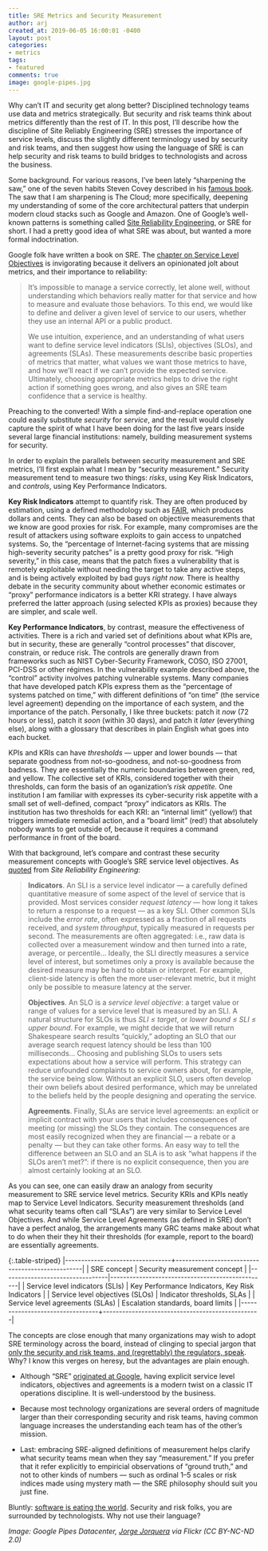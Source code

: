 ```yaml
---
title: SRE Metrics and Security Measurement
author: arj
created_at: 2019-06-05 16:00:01 -0400
layout: post
categories: 
- metrics
tags:
- featured
comments: true
image: google-pipes.jpg
---
```

Why can&rsquo;t IT and security get along better? Disciplined technology teams use data and metrics strategically. But security and risk teams think about metrics differently than the rest of IT. In this post, I&rsquo;ll describe how the discipline of Site Reliably Engineering (SRE) stresses the importance of service levels, discuss the slightly different terminology used by security and risk teams, and then suggest how using the language of SRE is can help security and risk teams to build bridges to technologists and across the business.

Some background. For various reasons, I&rsquo;ve been lately &ldquo;sharpening the saw,&rdquo; one of the seven habits Steven Covey described in his [famous book](https://www.amazon.com/gp/product/1451639619/ref=dbs_a_def_rwt_bibl_vppi_i0). The saw that I am sharpening is The Cloud; more specifically, deepening my understanding of some of the core architectural patters that underpin modern cloud stacks such as Google and Amazon. One of Google&rsquo;s well-known patterns is something called [Site Reliability Engineering](https://landing.google.com/sre/), or SRE for short. I had a pretty good idea of what SRE was about, but wanted a more formal indoctrination. 

Google folk have written a book on SRE. The [chapter on Service Level Objectives](https://landing.google.com/sre/sre-book/chapters/service-level-objectives/) is invigorating because it delivers an opinionated jolt about metrics, and their importance to reliability:

> It&rsquo;s impossible to manage a service correctly, let alone well, without understanding which behaviors really matter for that service and how to measure and evaluate those behaviors. To this end, we would like to define and deliver a given level of service to our users, whether they use an internal API or a public product.
>
> We use intuition, experience, and an understanding of what users want to define service level indicators (SLIs), objectives (SLOs), and agreements (SLAs). These measurements describe basic properties of metrics that matter, what values we want those metrics to have, and how we&rsquo;ll react if we can&rsquo;t provide the expected service. Ultimately, choosing appropriate metrics helps to drive the right action if something goes wrong, and also gives an SRE team confidence that a service is healthy.

Preaching to the converted! With a simple find-and-replace operation one could easily substitute _security_ for _service_, and the result would closely capture the spirit of what I have been doing for the last five years inside several large financial institutions: namely, building measurement systems for security.

In order to explain the parallels between security measurement and SRE metrics, I&rsquo;ll first explain what I mean by &ldquo;security measurement.&rdquo; Security measurement tend to measure two things: _risks_, using Key Risk Indicators, and _controls_, using Key Performance Indicators. 

__Key Risk Indicators__ attempt to quantify risk. They are often produced by estimation, using a defined methodology such as [FAIR](https://www.fairinstitute.org), which produces dollars and cents. They can also be based on objective measurements that we know are good proxies for risk. For example, many compromises are the result of attackers using software exploits to gain access to unpatched systems. So, the &ldquo;percentage of Internet-facing systems that are missing high-severity security patches&rdquo; is a pretty good proxy for risk. &ldquo;High severity,&rdquo; in this case, means that the patch fixes a vulnerability that is remotely exploitable without needing the target to take any active steps, and is being actively exploited by bad guys _right now._ There is healthy debate in the security community about whether economic estimates or &ldquo;proxy&rdquo; performance indicators is a better KRI strategy. I have always preferred the latter approach (using selected KPIs as proxies) because they are simpler, and scale well.

__Key Performance Indicators__, by contrast, measure the effectiveness of activities. There is a rich and varied set of definitions about what KPIs are, but in security, these are generally &ldquo;control processes&rdquo; that discover, constrain, or reduce risk. The controls are generally drawn from frameworks such as NIST Cyber-Security Framework, COSO, ISO 27001, PCI-DSS or other régimes. In the vulnerability example described above, the &ldquo;control&rdquo; activity involves patching vulnerable systems. Many companies that have developed patch KPIs express them as the &ldquo;percentage of systems patched on time,&rdquo; with different definitions of &ldquo;on time&rdquo; (the service level agreement) depending on the importance of each system, and the importance of the patch. Personally, I like three buckets: patch it _now_ (72 hours or less), patch it _soon_ (within 30 days), and patch it _later_ (everything else), along with a glossary that describes in plain English what goes into each bucket.

KPIs and KRIs can have _thresholds_ &mdash; upper and lower bounds &mdash; that separate goodness from not-so-goodness, and not-so-goodness from badness. They are essentially the numeric boundaries between green, red, and yellow. The collective set of KRIs, considered together with their thresholds, can form the basis of an oganization&rsquo;s _risk appetite._ One institution I am familiar with expresses its cyber-security risk appetite with a small set of well-defined, compact &ldquo;proxy&rdquo; indicators as KRIs. The institution has two thresholds for each KRI: an &ldquo;internal limit&rdquo; (yellow!) that triggers immediate remedial action, and a &ldquo;board limit&rdquo; (red!) that absolutely nobody wants to get outside of, because it requires a command performance in front of the board.

With that background, let&rsquo;s compare and contrast these security measurement concepts with Google&rsquo;s SRE service level objectives. As [quoted](https://landing.google.com/sre/sre-book/chapters/service-level-objectives/) from _Site Reliability Engineering_: 

> __Indicators__. An SLI is a service level indicator &mdash; a carefully defined quantitative measure of some aspect of the level of service that is provided. Most services consider _request latency_ &mdash; how long it takes to return a response to a request &mdash; as a key SLI. Other common SLIs include the _error rate_, often expressed as a fraction of all requests received, and _system throughput_, typically measured in requests per second. The measurements are often aggregated: i.e., raw data is collected over a measurement window and then turned into a rate, average, or percentile&hellip; Ideally, the SLI directly measures a service level of interest, but sometimes only a proxy is available because the desired measure may be hard to obtain or interpret. For example, client-side latency is often the more user-relevant metric, but it might only be possible to measure latency at the server.
>
> __Objectives__. An SLO is a _service level objective_: a target value or range of values for a service level that is measured by an SLI. A natural structure for SLOs is thus _SLI ≤ target_, or _lower bound ≤ SLI ≤ upper bound_. For example, we might decide that we will return Shakespeare search results &ldquo;quickly,&rdquo; adopting an SLO that our average search request latency should be less than 100 milliseconds&hellip; Choosing and publishing SLOs to users sets expectations about how a service will perform. This strategy can reduce unfounded complaints to service owners about, for example, the service being slow. Without an explicit SLO, users often develop their own beliefs about desired performance, which may be unrelated to the beliefs held by the people designing and operating the service.
>
> __Agreements__. Finally, SLAs are service level agreements: an explicit or implicit contract with your users that includes consequences of meeting (or missing) the SLOs they contain. The consequences are most easily recognized when they are financial &mdash; a rebate or a penalty &mdash; but they can take other forms. An easy way to tell the difference between an SLO and an SLA is to ask &ldquo;what happens if the SLOs aren&rsquo;t met?&rdquo;: if there is no explicit consequence, then you are almost certainly looking at an SLO.

As you can see, one can easily draw an analogy from security measurement to SRE service level metrics. Security KRIs and KPIs neatly map to Service Level Indicators. Security measurement thresholds (and what security teams often call &ldquo;SLAs&rdquo;) are very similar to Service Level Objectives. And while Service Level Agreements (as defined in SRE) don&rsquo;t have a perfect analog, the arrangements many GRC teams make about what to do when their they hit their thresholds (for example, report to the board) are essentially agreements.

{:.table-striped}
|---------------------------------+-------------------------------------------------|
| SRE concept                     | Security measurement concept                    |
|---------------------------------|-------------------------------------------------|
| Service level indicators (SLIs) | Key Performance Indicators, Key Risk Indicators |
| Service level objectives (SLOs) | Indicator thresholds, SLAs                      |
| Service level agreements (SLAs) | Escalation standards, board limits              |
|---------------------------------+-------------------------------------------------|

The concepts are close enough that many organizations may wish to adopt SRE terminology across the board, instead of clinging to special jargon that [only the security and risk teams, and (regrettably) the regulators, speak](https://www.bis.org/publ/bcbs195.pdf). Why? I know this verges on heresy, but the advantages are plain enough. 

- Although &ldquo;SRE&rdquo; [originated at Google](https://en.wikipedia.org/wiki/Site_Reliability_Engineering), having explicit service level indicators, objectives and agreements is a modern twist on a classic IT operations discipline. It is well-understood by the business. 

- Because most technology organizations are several orders of magnitude larger than their corresponding security and risk teams, having common language increases the understanding each team has of the other&rsquo;s mission.

- Last: embracing SRE-aligned definitions of measurement helps clarify what security teams mean when they say &ldquo;measurement.&rdquo; If you prefer that it refer explicitly to empiricial observations of &ldquo;ground truth,&rdquo; and not to other kinds of numbers &mdash; such as ordinal 1&ndash;5 scales or risk indices made using mystery math &mdash;  the SRE philosophy should suit you just fine.

Bluntly: [software is eating the world](https://a16z.com/2011/08/20/why-software-is-eating-the-world/). Security and risk folks, you are surrounded by technologists. Why not use their language?

_Image: Google Pipes Datacenter, [Jorge Jorquera](https://www.flickr.com/photos/jjorquera/15433132769) via Flickr (CC BY-NC-ND 2.0)_

